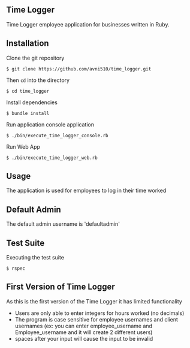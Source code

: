 Time Logger
-----------
Time Logger employee application for businesses written in Ruby. 


Installation 
------------
Clone the git repository

```
$ git clone https://github.com/avni510/time_logger.git
```

Then `cd` into the directory

```
$ cd time_logger
```

Install dependencies
```
$ bundle install
```

Run application console application
```
$ ./bin/execute_time_logger_console.rb
```

Run Web App
```
$ ./bin/execute_time_logger_web.rb
```
Usage
-----
The application is used for employees to log in their time worked 

Default Admin
-----
The default admin username is 'defaultadmin'

Test Suite
----------
Executing the test suite
```
$ rspec
```

First Version of Time Logger
-----
As this is the first version of the Time Logger it has limited functionality
* Users are only able to enter integers for hours worked (no decimals)
* The program is case sensitive for employee usernames and client usernames
(ex: you can enter employee_username and Employee_username and it will create
2 different users)
* spaces after your input will cause the input to be invalid
